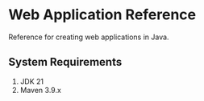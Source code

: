 # Web Application Reference

Reference for creating web applications in Java.

## System Requirements

1. JDK 21
2. Maven 3.9.x
